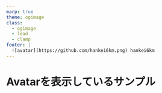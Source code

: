 ```yaml
---
marp: true
theme: ogimage
class:
  - ogimage
  - lead
  - clamp
footer: |
  ![avatar](https://github.com/hankei6km.png) hankei6km
---
```


# **Avatar**を表示しているサンプル
